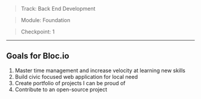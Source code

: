 > Track: Back End Development

> Module: Foundation

> Checkpoint: 1

---

## Goals for Bloc.io

1. Master time management and increase velocity at learning new skills
2. Build civic focused web application for local need
3. Create portfolio of projects I can be proud of
4. Contribute to an open-source project
